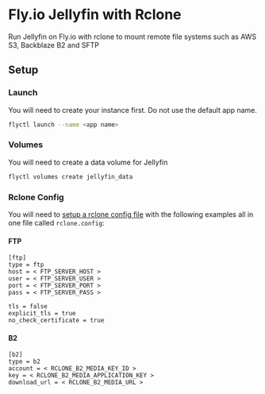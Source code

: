 # Fly.io Jellyfin with Rclone

Run Jellyfin on Fly.io with rclone to mount remote file systems such as AWS S3, Backblaze B2 and SFTP

## Setup

### Launch

You will need to create your instance first. Do not use the default app name.

```bash
flyctl launch --name <app name>
```

### Volumes

You will need to create a data volume for Jellyfin

```bash
flyctl volumes create jellyfin_data
```

### Rclone Config

You will need to [setup a rclone config file](https://rclone.org/commands/rclone_config/) with the following examples all in one file called `rclone.config`:

#### FTP

```
[ftp]
type = ftp
host = < FTP_SERVER_HOST >
user = < FTP_SERVER_USER >
port = < FTP_SERVER_PORT >
pass = < FTP_SERVER_PASS >

tls = false
explicit_tls = true
no_check_certificate = true
```

#### B2

```
[b2]
type = b2
account = < RCLONE_B2_MEDIA_KEY_ID >
key = < RCLONE_B2_MEDIA_APPLICATION_KEY >
download_url = < RCLONE_B2_MEDIA_URL >
```
